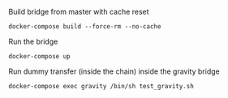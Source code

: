 Build bridge from master with cache reset

```
docker-compose build --force-rm --no-cache
```

Run the bridge

```
docker-compose up
```

Run dummy transfer (inside the chain) inside the gravity bridge

```
docker-compose exec gravity /bin/sh test_gravity.sh
```
